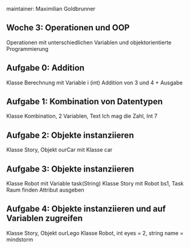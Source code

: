 maintainer: Maximilian Goldbrunner

Woche 3: Operationen und OOP
--------------------
Operationen mit unterschiedlichen Variablen und objektorientierte Programmierung

Aufgabe 0: Addition
---------------------
Klasse Berechnung mit Variable i (int)
Addition von 3 und 4 + Ausgabe

Aufgabe 1: Kombination von Datentypen
---------------------
Klasse Kombination, 2 Variablen, Text Ich mag die Zahl, Int 7 

Aufgabe 2: Objekte instanziieren
---------------------
Klasse Story, Objekt ourCar mit Klasse car

Aufgabe 3: Objekte instanziieren
---------------------
Klasse Robot mit Variable task(String) 
Klasse Story mit Robot bs1, Task Raum finden
Attribut ausgeben

Aufgabe 4: Objekte instanziieren und auf Variablen zugreifen
---------------------
Klasse Story, Objekt ourLego
Klasse Robot, int eyes = 2, string name = mindstorm 


